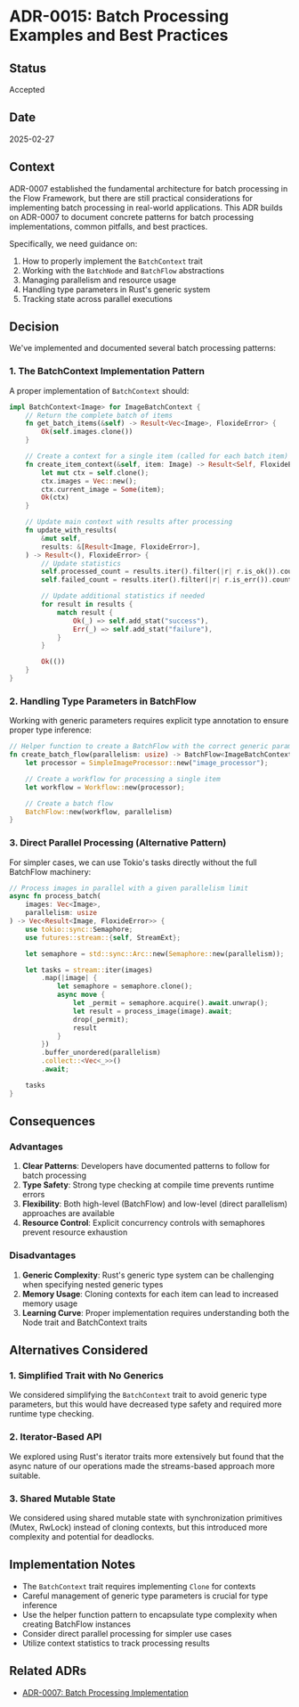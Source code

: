# ADR-0015: Batch Processing Examples and Best Practices

## Status

Accepted

## Date

2025-02-27

## Context

ADR-0007 established the fundamental architecture for batch processing in the Flow Framework, but there are still practical considerations for implementing batch processing in real-world applications. This ADR builds on ADR-0007 to document concrete patterns for batch processing implementations, common pitfalls, and best practices.

Specifically, we need guidance on:

1. How to properly implement the `BatchContext` trait
2. Working with the `BatchNode` and `BatchFlow` abstractions
3. Managing parallelism and resource usage
4. Handling type parameters in Rust's generic system
5. Tracking state across parallel executions

## Decision

We've implemented and documented several batch processing patterns:

### 1. The BatchContext Implementation Pattern

A proper implementation of `BatchContext` should:

```rust
impl BatchContext<Image> for ImageBatchContext {
    // Return the complete batch of items
    fn get_batch_items(&self) -> Result<Vec<Image>, FloxideError> {
        Ok(self.images.clone())
    }

    // Create a context for a single item (called for each batch item)
    fn create_item_context(&self, item: Image) -> Result<Self, FloxideError> {
        let mut ctx = self.clone();
        ctx.images = Vec::new();
        ctx.current_image = Some(item);
        Ok(ctx)
    }

    // Update main context with results after processing
    fn update_with_results(
        &mut self,
        results: &[Result<Image, FloxideError>],
    ) -> Result<(), FloxideError> {
        // Update statistics
        self.processed_count = results.iter().filter(|r| r.is_ok()).count();
        self.failed_count = results.iter().filter(|r| r.is_err()).count();

        // Update additional statistics if needed
        for result in results {
            match result {
                Ok(_) => self.add_stat("success"),
                Err(_) => self.add_stat("failure"),
            }
        }

        Ok(())
    }
}
```

### 2. Handling Type Parameters in BatchFlow

Working with generic parameters requires explicit type annotation to ensure proper type inference:

```rust
// Helper function to create a BatchFlow with the correct generic parameters
fn create_batch_flow(parallelism: usize) -> BatchFlow<ImageBatchContext, Image, DefaultAction> {
    let processor = SimpleImageProcessor::new("image_processor");

    // Create a workflow for processing a single item
    let workflow = Workflow::new(processor);

    // Create a batch flow
    BatchFlow::new(workflow, parallelism)
}
```

### 3. Direct Parallel Processing (Alternative Pattern)

For simpler cases, we can use Tokio's tasks directly without the full BatchFlow machinery:

```rust
// Process images in parallel with a given parallelism limit
async fn process_batch(
    images: Vec<Image>,
    parallelism: usize
) -> Vec<Result<Image, FloxideError>> {
    use tokio::sync::Semaphore;
    use futures::stream::{self, StreamExt};

    let semaphore = std::sync::Arc::new(Semaphore::new(parallelism));

    let tasks = stream::iter(images)
        .map(|image| {
            let semaphore = semaphore.clone();
            async move {
                let _permit = semaphore.acquire().await.unwrap();
                let result = process_image(image).await;
                drop(_permit);
                result
            }
        })
        .buffer_unordered(parallelism)
        .collect::<Vec<_>>()
        .await;

    tasks
}
```

## Consequences

### Advantages

1. **Clear Patterns**: Developers have documented patterns to follow for batch processing
2. **Type Safety**: Strong type checking at compile time prevents runtime errors
3. **Flexibility**: Both high-level (BatchFlow) and low-level (direct parallelism) approaches are available
4. **Resource Control**: Explicit concurrency controls with semaphores prevent resource exhaustion

### Disadvantages

1. **Generic Complexity**: Rust's generic type system can be challenging when specifying nested generic types
2. **Memory Usage**: Cloning contexts for each item can lead to increased memory usage
3. **Learning Curve**: Proper implementation requires understanding both the Node trait and BatchContext traits

## Alternatives Considered

### 1. Simplified Trait with No Generics

We considered simplifying the `BatchContext` trait to avoid generic type parameters, but this would have decreased type safety and required more runtime type checking.

### 2. Iterator-Based API

We explored using Rust's iterator traits more extensively but found that the async nature of our operations made the streams-based approach more suitable.

### 3. Shared Mutable State

We considered using shared mutable state with synchronization primitives (Mutex, RwLock) instead of cloning contexts, but this introduced more complexity and potential for deadlocks.

## Implementation Notes

- The `BatchContext` trait requires implementing `Clone` for contexts
- Careful management of generic type parameters is crucial for type inference
- Use the helper function pattern to encapsulate type complexity when creating BatchFlow instances
- Consider direct parallel processing for simpler use cases
- Utilize context statistics to track processing results

## Related ADRs

- [ADR-0007: Batch Processing Implementation](0007-batch-processing-implementation.md)
